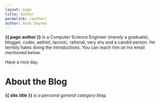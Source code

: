 ```yaml
---
layout: page
title: Author
permalink: /author/
author: Avan Sharma
---
```



**{{ page.author }}** is a Computer Science Engineer (merely a graduate), blogger, coder, aethist, laconic, rational, very shy and a candid person. He terribly hates doing the introductions. You can reach him on his email mentioned below.


Have a nice day.    
   
   
   
   
# About the Blog 

**{{ site.title }}** *is a personal general category blog*.









